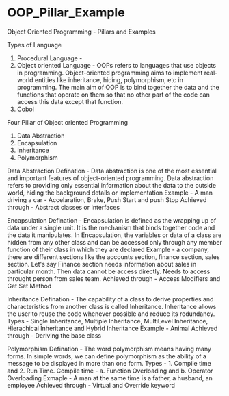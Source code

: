 # OOP_Pillar_Example
Object Oriented Programming - Pillars and Examples

Types of Language
1. Procedural Language - 
2. Object oriented Language - OOPs refers to languages that use objects in programming. Object-oriented programming aims to implement real-world entities like inheritance, hiding, polymorphism, etc in programming. The main aim of OOP is to bind together the data and the functions that operate on them so that no other part of the code can access this data except that function.
3. Cobol

Four Pillar of Object oriented Programming

1. Data Abstraction
2. Encapsulation
3. Inheritance
4. Polymorphism

Data Abstraction 
  Defination - Data abstraction is one of the most essential and important features of object-oriented programming. Data abstraction refers to providing only essential information about the data to the outside world, hiding the background details or implementation
  Example - A man driving a car - Accelaration, Brake, Push Start and push Stop
  Achieved through - Abstract classes or Interfaces 

Encapsulation
  Defination - Encapsulation is defined as the wrapping up of data under a single unit. It is the mechanism that binds together code and the data it manipulates. In Encapsulation, the variables or data of a class are hidden from any other class and can be accessed only through any member function of their class in which they are declared
  Example - a company, there are different sections like the accounts section, finance section, sales section. Let's say Finance section needs information about sales in particular month. Then data cannot be access directly. Needs to access throught person from sales team.
  Achieved through - Access Modifiers and Get Set Method

Inheritance
 Defination -  The capability of a class to derive properties and characteristics from another class is called Inheritance. Inheritance allows the user to reuse the code whenever possible and reduce its redundancy.
  Types - Single Inheritance, Multiple Inheritance, MultiLevel Inheritance, Hierachical Inheritance and Hybrid Inheritance
  Example - Animal 
  Achieved through - Deriving the base class

Polymorphism 
  Defination - The word polymorphism means having many forms. In simple words, we can define polymorphism as the ability of a message to be displayed in more than one form.
  Types - 1. Compile time and 2. Run Time. Compile time - a. Function Overloading and b. Operator Overloading
  Exmaple - A man at the same time is a father, a husband, an employee
  Achieved through - Virtual and Override keyword


